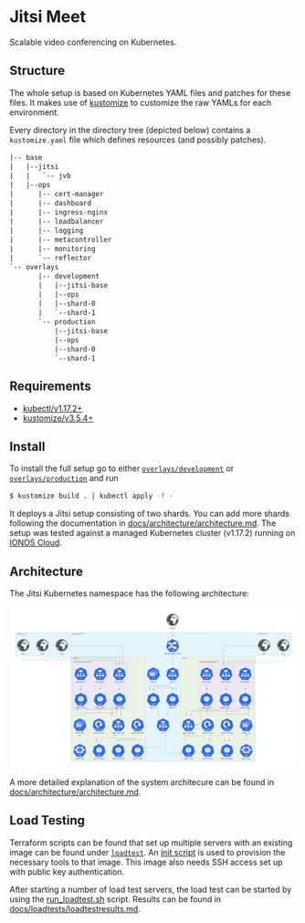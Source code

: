 # Jitsi Meet

Scalable video conferencing on Kubernetes.

## Structure

The whole setup is based on Kubernetes YAML files and patches for these files.
It makes use of [kustomize](https://github.com/kubernetes-sigs/kustomize) to customize the raw YAMLs for each environment.

Every directory in the directory tree (depicted below) contains a `kustomize.yaml` file which defines resources (and possibly patches).

```
|-- base
|   |--jitsi
|   |   `-- jvb
|   |--ops
|      |-- cert-manager
|      |-- dashboard
|      |-- ingress-nginx
|      |-- loadbalancer
|      |-- logging
|      |-- metacontroller
|      |-- monitoring
|      `-- reflector
`-- overlays
       |-- development
       |   |--jitsi-base
       |   |--ops
       |   |--shard-0
       |   `--shard-1  
       `-- production
           |--jitsi-base
           |--ops
           |--shard-0
           `--shard-1
```

## Requirements

- [kubectl/v1.17.2+](https://kubernetes.io/docs/tasks/tools/install-kubectl/)
- [kustomize/v3.5.4+](https://github.com/kubernetes-sigs/kustomize/releases/tag/kustomize%2Fv3.5.4)

## Install

To install the full setup go to either [`overlays/development`](overlays/development) or
[`overlays/production`](overlays/production) and run

```bash
$ kustomize build . | kubectl apply -f -
```
It deploys a Jitsi setup consisting of two shards. You can add more shards following the documentation in [docs/architecture/architecture.md](docs/architecture/architecture.md). The setup was tested against a managed Kubernetes cluster (v1.17.2) running on [IONOS Cloud](https://dcd.ionos.com/).

## Architecture

The Jitsi Kubernetes namespace has the following architecture:

![Architecture Jitsi Meet](docs/architecture/build/jitsi_meet.png)

A more detailed explanation of the system architecure can be found in [docs/architecture/architecture.md](docs/architecture/architecture.md).

## Load Testing

Terraform scripts can be found that set up multiple servers with an existing image can be found under [`loadtest`](loadtest).
An [init script](loadtest/init.sh) is used to provision the necessary tools to that image. This image also needs SSH
access set up with public key authentication.

After starting a number of load test servers, the load test can be started by using the [run_loadtest.sh](loadtest/run_loadtest.sh) script.
Results can be found in [docs/loadtests/loadtestresults.md](docs/loadtests/loadtestresults.md).
